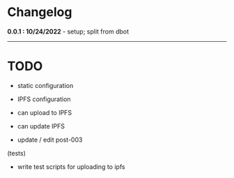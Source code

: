# Changelog

**0.0.1 : 10/24/2022**
	- setup; split from dbot


------------------------------------------------------------------------------------


# TODO

- static configuration
- IPFS configuration
- can upload to IPFS
- can update IPFS

- update / edit post-003

(tests)
- write test scripts for uploading to ipfs
